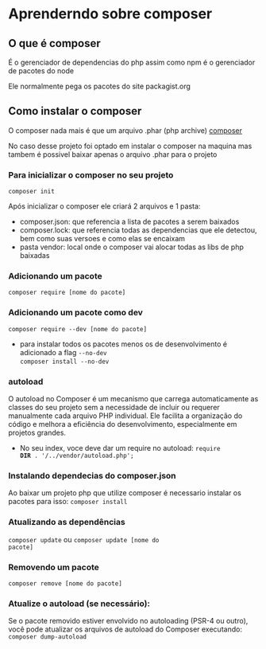 # Aprenderndo sobre composer

## O que é composer
É o gerenciador de dependencias do php assim como npm é o gerenciador de pacotes do node

Ele normalmente pega os pacotes do site packagist.org

## Como instalar o composer
O composer nada mais é que um arquivo .phar (php archive)
[composer]("https://getcomposer.org/doc/00-intro.md#dependency-management")

No caso desse projeto foi optado em instalar o composer na maquina mas tambem é possivel baixar apenas o arquivo .phar para o projeto

### Para inicializar o composer no seu projeto
<code>composer init</code>

Após inicializar o composer ele criará 2 arquivos e 1 pasta:
- composer.json: que referencia a lista de pacotes a serem baixados
- composer.lock: que referencia todas as dependencias que ele detectou, bem como suas versoes e como elas se encaixam
- pasta vendor: local onde o composer vai alocar todas as libs de php baixadas

### Adicionando um pacote
<code>composer require [nome do pacote]</code>

### Adicionando um pacote como dev

<code>composer require --dev [nome do pacote]</code>

- para instalar todos os pacotes menos os de desenvolvimento é adicionado a flag <code>--no-dev</code>  
<code>composer install --no-dev</code>

### autoload
O autoload no Composer é um mecanismo que carrega automaticamente as classes do seu projeto sem a necessidade de incluir ou requerer manualmente cada arquivo PHP individual. Ele facilita a organização do código e melhora a eficiência do desenvolvimento, especialmente em projetos grandes.

- No seu index, voce deve dar um require no autoload:
<code>require __DIR__ . '/../vendor/autoload.php';</code>

### Instalando dependecias do composer.json
Ao baixar um projeto php que utilize composer é necessario instalar os pacotes para isso:
<code>composer install</code>

### Atualizando as dependências
<code>composer update</code>
ou
<code>composer update [nome do pacote]</code>

### Removendo um pacote
<code>composer remove [nome do pacote]</code>

### Atualize o autoload (se necessário):
Se o pacote removido estiver envolvido no autoloading (PSR-4 ou outro), você pode atualizar os arquivos de autoload do Composer executando:
<code>composer dump-autoload</code>